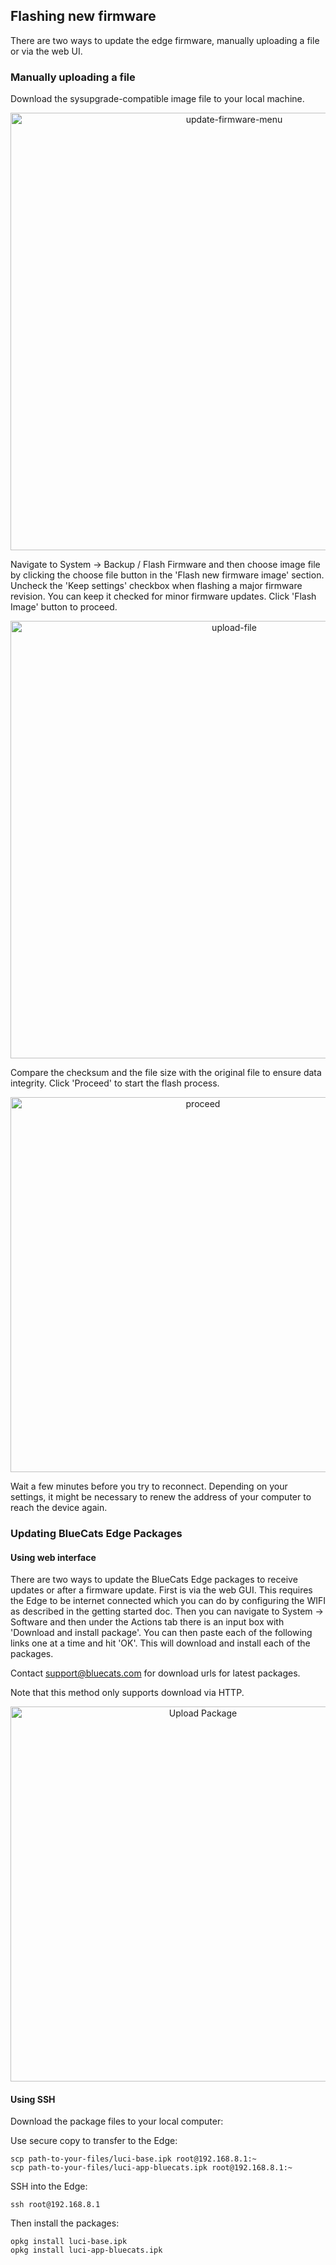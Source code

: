 ## Flashing new firmware

There are two ways to update the edge firmware, manually uploading a file or via the web UI.

### Manually uploading a file

Download the sysupgrade-compatible image file to your local machine. 

<p align="center"><img width="700px" src="https://s3.amazonaws.com/bluecats-downloads/documentation/bluecats-edge-firmware-update/Backup-flash-menu.png" alt="update-firmware-menu"/></p>

Navigate to System -> Backup / Flash Firmware and then choose image file by clicking the choose file button in the 'Flash new firmware image' section. Uncheck the 'Keep settings' checkbox when flashing a major firmware revision. You can keep it checked for minor firmware updates. Click 'Flash Image' button to proceed.

<p align="center"><img width="700px" src="https://s3.amazonaws.com/bluecats-downloads/documentation/bluecats-edge-firmware-update/Flash-file-select.png" alt="upload-file"/></p>

Compare the checksum and the file size with the original file to ensure data integrity. Click 'Proceed' to start the flash process. 

<p align="center"><img width="600px" src="https://s3.amazonaws.com/bluecats-downloads/documentation/bluecats-edge-firmware-update/Flash-firmware-proceed.png" alt="proceed"/></p>

Wait a few minutes before you try to reconnect. Depending on your settings, it might be necessary to renew the address of your computer to reach the device again. 


### Updating BlueCats Edge Packages
#### Using web interface
There are two ways to update the BlueCats Edge packages to receive updates or after a firmware update. First is via the web GUI. This requires the Edge to be internet connected which you can do by configuring the WIFI as described in the getting started doc. Then you can navigate to System -> Software and then under the Actions tab there is an input box with 'Download and install package'. You can then paste each of the following links one at a time and hit 'OK'. This will download and install each of the packages.

Contact support@bluecats.com for download urls for latest packages.

Note that this method only supports download via HTTP.

<p align="center"><img width="600px" src="https://s3.amazonaws.com/bluecats-downloads/documentation/bluecats-edge-features/edge-update-package.png" alt="Upload Package"/></p>


#### Using SSH

Download the package files to your local computer:

Use secure copy to transfer to the Edge:

    scp path-to-your-files/luci-base.ipk root@192.168.8.1:~
    scp path-to-your-files/luci-app-bluecats.ipk root@192.168.8.1:~

SSH into the Edge:

    ssh root@192.168.8.1

Then install the packages:

    opkg install luci-base.ipk
    opkg install luci-app-bluecats.ipk
